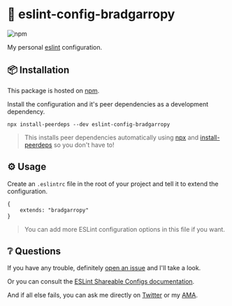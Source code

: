 # 💎 eslint-config-bradgarropy
![npm][1]

My personal [eslint][2] configuration.

## 📦 Installation

This package is hosted on [npm][3].  

Install the configuration and it's peer dependencies as a development dependency.

```
npx install-peerdeps --dev eslint-config-bradgarropy
```

> This installs peer dependencies automatically using [npx][4] and [install-peerdeps][5] so you don't have to!

## ⚙ Usage

Create an `.eslintrc` file in the root of your project and tell it to extend the configuration.

```
{
    extends: "bradgarropy"
}
```

> You can add more ESLint configuration options in this file if you want.

## ❔ Questions

If you have any trouble, definitely [open an issue][6] and I'll take a look.

Or you can consult the [ESLint Shareable Configs documentation][7].

And if all else fails, you can ask me directly on [Twitter][8] or my [AMA][9].


[1]: https://img.shields.io/npm/v/eslint-config-bradgarropy.svg?color=FB3B49&style=flat-square
[2]: https://eslint.org
[3]: https://www.npmjs.com
[4]: https://www.npmjs.com/package/npx
[5]: https://www.npmjs.com/package/install-peerdeps
[6]: https://github.com/bradgarropy/eslint-config-bradgarropy/issues
[7]: https://eslint.org/docs/developer-guide/shareable-configs
[8]: https://twitter.com/bradgarropy
[9]: https://github.com/bradgarropy/ama
